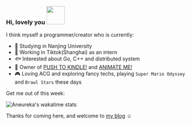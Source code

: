 ### Hi, lovely you <img src="https://media.giphy.com/media/mGcNjsfWAjY5AEZNw6/giphy.gif" width="50"></h2>

I think myself a programmer/creator who is currently:

- 🏫 Studying in Nanjing University
- 💃 Working in Tiktok(Shanghai) as an intern
- 🐟 Interested about Go, C++ and distributed system
- 🌱 Owner of [PUSH TO KINDLE!](https://github.com/Aneureka/push-to-kindle) and [ANIMATE ME!](https://github.com/Aneureka/animate-me)
- 🎮 Loving ACG and exploring fancy techs, playing `Super Mario Odyssey` and `Brawl Stars` these days

Get me out of this week: 

![Aneureka's wakatime stats](https://github-readme-stats.vercel.app/api/wakatime?username=Aneureka&layout=compact&hide_border=true)

Thanks for coming here, and welcome to [my blog](https://www.aneureka.cn) ☺️

